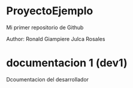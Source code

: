 # ProyectoEjemplo
Mi primer repositorio de Github

Author: Ronald Giampiere Julca Rosales

# documentacion 1 (dev1)
Dcoumentacion del desarrollador

